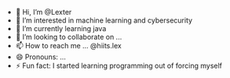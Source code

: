 - 👋 Hi, I’m @Lexter
- 👀 I’m interested in machine learning and cybersecurity
- 🌱 I’m currently learning java
- 💞️ I’m looking to collaborate on ...
- 📫 How to reach me ... @hiits.lex
- 😄 Pronouns: ...
- ⚡ Fun fact: I started learning programming out of forcing myself
  

<!---
Lexter22/Lexter22 is a ✨ special ✨ repository because its `README.md` (this file) appears on your GitHub profile.
You can click the Preview link to take a look at your changes.
--->
